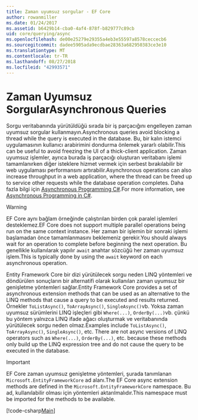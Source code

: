 ```yaml
---
title: Zaman uyumsuz sorgular - EF Core
author: rowanmiller
ms.date: 01/24/2017
ms.assetid: b6429b14-cba0-4af4-878f-b829777c89cb
uid: core/querying/async
ms.openlocfilehash: de00e25279e29355a4eb3e55597a8578ceccecb6
ms.sourcegitcommit: dadee5905ada9ecdbae28363a682950383ce3e10
ms.translationtype: MT
ms.contentlocale: tr-TR
ms.lasthandoff: 08/27/2018
ms.locfileid: "42993571"
---
```

# <a name="asynchronous-queries"></a><span data-ttu-id="46854-102">Zaman Uyumsuz Sorgular</span><span class="sxs-lookup"><span data-stu-id="46854-102">Asynchronous Queries</span></span>

<span data-ttu-id="46854-103">Sorgu veritabanında yürütüldüğü sırada bir iş parçacığını engelleyen zaman uyumsuz sorgular kullanmayın.</span><span class="sxs-lookup"><span data-stu-id="46854-103">Asynchronous queries avoid blocking a thread while the query is executed in the database.</span></span> <span data-ttu-id="46854-104">Bu, bir kalın istemci uygulamasının kullanıcı arabirimini dondurma önlemek yararlı olabilir.</span><span class="sxs-lookup"><span data-stu-id="46854-104">This can be useful to avoid freezing the UI of a thick-client application.</span></span> <span data-ttu-id="46854-105">Zaman uyumsuz işlemler, ayrıca burada iş parçacığı oluşturan veritabanı işlemi tamamlanırken diğer isteklere hizmet vermek için serbest bırakılabilir bir web uygulaması performansını artırabilir.</span><span class="sxs-lookup"><span data-stu-id="46854-105">Asynchronous operations can also increase throughput in a web application, where the thread can be freed up to service other requests while the database operation completes.</span></span> <span data-ttu-id="46854-106">Daha fazla bilgi için [Asynchronous Programming C#](https://docs.microsoft.com/dotnet/csharp/async).</span><span class="sxs-lookup"><span data-stu-id="46854-106">For more information, see [Asynchronous Programming in C#](https://docs.microsoft.com/dotnet/csharp/async).</span></span>

> [!WARNING]  
> <span data-ttu-id="46854-107">EF Core aynı bağlam örneğinde çalıştırılan birden çok paralel işlemleri desteklemez.</span><span class="sxs-lookup"><span data-stu-id="46854-107">EF Core does not support multiple parallel operations being run on the same context instance.</span></span> <span data-ttu-id="46854-108">Her zaman bir işlemin bir sonraki işlemi başlamadan önce tamamlanmasını beklemeniz gerekir.</span><span class="sxs-lookup"><span data-stu-id="46854-108">You should always wait for an operation to complete before beginning the next operation.</span></span> <span data-ttu-id="46854-109">Bu genellikle kullanılarak yapılır `await` anahtar sözcüğü her zaman uyumsuz işlem.</span><span class="sxs-lookup"><span data-stu-id="46854-109">This is typically done by using the `await` keyword on each asynchronous operation.</span></span>

<span data-ttu-id="46854-110">Entity Framework Core bir dizi yürütülecek sorgu neden LINQ yöntemleri ve döndürülen sonuçların bir alternatifi olarak kullanılan zaman uyumsuz bir genişletme yöntemleri sağlar.</span><span class="sxs-lookup"><span data-stu-id="46854-110">Entity Framework Core provides a set of asynchronous extension methods that can be used as an alternative to the LINQ methods that cause a query to be executed and results returned.</span></span> <span data-ttu-id="46854-111">Örnekler `ToListAsync()`, `ToArrayAsync()`, `SingleAsync()`vb. Yoksa zaman uyumsuz sürümlerini LINQ işleçleri gibi `Where(...)`, `OrderBy(...)`vb. çünkü bu yöntem yalnızca LINQ ifade ağacı oluşturmak ve veritabanında yürütülecek sorgu neden olmaz.</span><span class="sxs-lookup"><span data-stu-id="46854-111">Examples include `ToListAsync()`, `ToArrayAsync()`, `SingleAsync()`, etc. There are not async versions of LINQ operators such as `Where(...)`, `OrderBy(...)`, etc. because these methods only build up the LINQ expression tree and do not cause the query to be executed in the database.</span></span>

> [!IMPORTANT]  
> <span data-ttu-id="46854-112">EF Core zaman uyumsuz genişletme yöntemleri, şurada tanımlanan `Microsoft.EntityFrameworkCore` ad alanı.</span><span class="sxs-lookup"><span data-stu-id="46854-112">The EF Core async extension methods are defined in the `Microsoft.EntityFrameworkCore` namespace.</span></span> <span data-ttu-id="46854-113">Bu ad, kullanılabilir olması için yöntemleri aktarılmalıdır.</span><span class="sxs-lookup"><span data-stu-id="46854-113">This namespace must be imported for the methods to be available.</span></span>

[!code-csharp[Main](../../../samples/core/Querying/Querying/Async/Sample.cs#Sample)]
